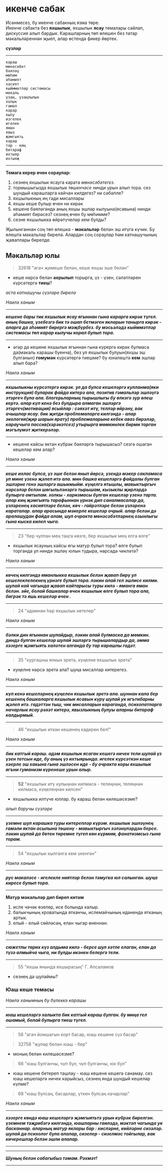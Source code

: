 # икенче сабак
Исәнмесез, бу икенче сабакның язма төре.  
Икенче сабакта без **яхшылык**, яхшылык **ясау** темалары сайлап, дискуссия алып бардык. Карашларның төп өлешен без татар мәкальләреннән җыеп, алар өстендә фикер йөртек.    


**сүзләр**
***

```
караш
мөнәсәбәт
бәяләү
мөһим
әһәмият
хасият
кыйммәтләр системасы
мәкаль
үзаң, үзаңлылык
холык
гамәл
карар
кылу
изгелек
игелек
яман
явыз
җәмгыять
караш
тар - киң
битараф
ихтыяр
ихтыяҗ  
```
***
**Темага керер өчен сораулар:**
1. сезнең яхшылык ясауга карата *мөнәсәбәтегез*.
2. тормышыгызда яхшылык *төшенчәсе* нинди урын алып тора. сез шундый карашларга кайчан килдегез? ни сәбәпле?
3. яхшылыкның иң гади мисаллары
4. яхшы кеше булыр өчен ни кирәк
5. кешене бәяләгәндә аның яхшы эшләр кылуына(ясавына) нинди әһәмият бирәсез? сезнең өчен бу мөһимме?
6. сезне яхшылыкка өйрәтүчеләр кем булды?

Җылынганнан соң төп өлешкә - **мәкальләр** белән эш итүгә күчик. 
Бу өлештә мәкальләр бирелә. Алардан соң сораулар һәм катнашучының җаваплары бирелде. 
## Мәкальләр юлы

> 32618 "агач җимеше белән, кеше яхшы эше белән"

- кеше нәрсә белән **аерылып** торырга, үз - үзен,  сәләтләрен күрсәтергә **тиеш**?

*аста катнашучы сүзләре бирелә*

*Наилә ханым*

***
***кешене бары тик яхшылык ясау ягыннан гына карарга кирәк түгел. аның башка, үзебезгә бик тә ошап бетмәген якларын танырга кирәк - аларга да әһәмият бирергә мәҗбүрбез.
бу мәсьәләдә кыйммәтләр системасы төп карар кылучы корал булып тора.***
***

- әгәр дә кешене яхшылык ягыннан гына күрергә кирәк булмаса да(мәкаль карашы буенча), без ул яхшылык булуын(яхшы эш булганын) **гомумән** күрсәтергә тиешме? бу юнәлештә **кем** эшләр алып бара?  

*Наилә ханым*

*** 
***яхшылыкны күрсәтергә кирәк. ул да булса кешеләргә кулланма(яки инструкция) буларак файда китерә ала, позитив гәмальләр эшләүгә этәргеч була ала. 
блогерьларның тырышлыгы бу өлкәгә зур өлеш кертә. алар күп кенә без булдыра алмаган эшләргә этәргеч(мотивация) ясыйлар : сәяхәт итү, телләр өйрәнү, вак ачышлар ясау.
бик җитди проблемаларга килгәндә -  алар экология(җир шарын ярату) проблемаларына кебек аваз бирәләр, караучыга пассив(хәрәкәтсез) утырырга мөмкинлек бирми торган мәгълүмәт җиткерәләр.***
***

- кешене кайсы яктан күбрәк бәяләргә тырышасыз? сезгә ошаган кешеләр кем алар?

*Наилә ханым*

***
***кеше ихлас булса, үз эше белән янып йөрсә, үзендә мәкер сакламаса ул мине үзенә җәлеп итә ала. мин башка кешеләргә файдалы булган эшләрне генә эшләргә ашыкмыйм. күңелгә ятышлы, мавыктыргыч нәрсәләр белән шөгыльләнәргә тырышам, кызыклы җирләрдә булырга омтылам.
холкы - харизмасы булган кешеләр үзенә тарта. алар киң җәмгыять тарафыннан үрнәк дип саналмасалар да, үзләренең хасиятләре белән, көч - гайрәтләре белән үзләренә караталар.
алар арасында мәкерле кешеләр очрый. алар белән дә аралашудан файда алам, шул очракта мөнәсәбәтләрнең озынлыгы гына кыска килеп чыга.***
***

> 23 "бер чулпан мең таңга көзге, бер яхшылык мең елга өлге"

- яхшылык ясауның кайсы ягы матур булып тора? өлге булып торганда ул нинди эшләү юлын тудыра, нәрсәдә чикләтә?

*Наилә ханым*

*** 
***көчең килгәндә яманлыкка яхшылык белән җавап бирү ул кешелеклелекнең үрнәге булып тора. ләкин алай гел эшлисе килми. шулай кай чагында җавап кайтарысы туры килә - яманга яман белән.
әйе, болай башкалар өчен яхшылык өлге булып тора ала, бигрәк тә яшь кешеләр өчен .***
***

> 24 "әдәмнән һәр яхшылык көтелер"

*Наилә ханым*

*** 
***бәлки дин ягыннан шулайдыр, ләкин алай булмаска да мөмкин. диндә булган кешеләр шулай эшләргә тырышалардыр да, әмма хәзерге җәмгыять халәтен алганда бу тар карашлы гадәт.***
***

> 35 "кургашны ялкын эретә, күңелне яхшылык эретә"

- куңелне нәрсә эретә ала? шуңа мисаллар китерегез.

*Наилә ханым*

***  
***күп кенә кешеләрнең күңелен яхшылык эретә ала. шуннан кала бер кешенең башкаларга яхшылык ясавын күрү шулай ук игътибарны җәлеп итә.
гадәттән тыш, чик мисалларын караганда, психопатларга начарлык ясау рәхәт китерә, явызлыкның булуы аларны битараф калдырмый.***
***

> 46 "яхшылык иткән кешенең кадерен бел!"

*Наилә ханым*

***  
***бик катгый караш. адәм яхшылык ясаган кешегә ничек тели шулай үз үзен тотсын иде, бу аның үз ихтыярында. игелек күрсәткән кеше хәерле эш хакына гына эшләсен иде - бу очракта коры яхшылык ягъни гуманизм күренеше урын алыр.***
***

> **52** "яхшылык итү кулыңнан килмәсә - телеңнән, телеңнән килмәсә, күңелеңнән килсен"

- яхшылыкка илтүче юллар. бу караш белән килешәсезме?

*алып баручы сүзләре*

***
***үземне шул карашка туры китерепләр күрәм. яхшылык эшләүнең гамәли яктан асылына төшенү - мавыктыргыч эзләнүләрдән берсе. ләкин шулай да бөтен тиремне түгеп көн күрмим, фанатизмсыз гына торам.*** 
***

> 54 "яхшылык кылганга кем үкенгән"

*Наилә ханым*

***
***рус макаләсе - игелекле ниятләр белән тәмугка юл салынган. шуңа киресе булып тора.***
***

**Матур мәкальләр дип биреп китәм**

1. исле чәчәк өзелер, исе болында калыр.
2. балыкчының кроватында ятканчы, ислемайчының идәнендә ятканың артык.
3. елый - елый сөйләсәң, елан чыгар өненнән.

*Наилә ханым*  

*** 
***сюжетлы тарих күз алдыма килә - берсе шул хәтле елаган, елан да түзә алмыйча чыга, ни булды икәнен белергә тели.***
***


> 55 "яхшы янында яхшырасың"  Г. Апсаламов

- сезнең дә шулаймы?

### Юаш кеше темасы

*Наилә ханымның бу бүлеккә карашы*

***
***юаш кешеләргә халыкта бик катгый караш булган. бу миңа гел ошамый, болай булырга тиеш түгел.***
***

> 56 "агач йомшагын корт басар, юаш кешене сүз басар"

> 32758 "җүләр белән юаш - бер"

- моның белән килешәсезме?

> 66 "юаш булганчы, чүп бул, чүп булганчы, юк бул"

- юаш кешене бетереп ташлау - юаш кешене кешегә санамау. сез юаш кешеләргә ничек карыйсыз, сезнең янда шундый кешеләр күпме?

> 68 "юаш булсаң, басарлар, үткен булсаң качарлар"

*Наилә ханым*

*** 
***хәзерге көндә юаш кешеләргә җәмгыятьтә урын күбрәк бирелгән. үземнем тәҗрибәгә килгәндә, юашларны гаиләдә, мәктәп чагында ук басканнар. аларның матур яклары бар : хисләрне, көйләрне сизәләр.  
шулай да психолог була алалар, сизелер - сизелмәс тойгылар, вак кичерешләр белән эшли алалар.***
***

***
***Шуның белән сабагыбыз тәмам. Рәхмәт!***
***